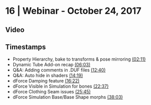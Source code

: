 # 16 | Webinar - October 24, 2017
## Video
<div class="responsive-container"><div id="player"></div></div>
<script>
      var tag = document.createElement('script');
      tag.src = "https://www.youtube.com/iframe_api";
      var firstScriptTag = document.getElementsByTagName('script')[0];
      firstScriptTag.parentNode.insertBefore(tag, firstScriptTag);
      var player;
      function onYouTubeIframeAPIReady() {
        player = new YT.Player('player', {
          videoId: 'KDoaRT9Os-0',
        });
      }
    
    function setCurrentTime(slideNum) {
    var object = [131, 363, 760, 859, 982, 1357, 1545, 2283]
    player.seekTo(object[slideNum]);
  }
</script>
    
## Timestamps
* Property Hierarchy, bake to transforms & pose mirroring <a href="javascript:void(0);" onclick="setCurrentTime(0)">(02:11)</a>
* Dynamic Tube Add-on recap <a href="javascript:void(0);" onclick="setCurrentTime(1)">(06:03)</a>
* Q&A: Adding comments in .DUF files <a href="javascript:void(0);" onclick="setCurrentTime(2)">(12:40)</a>
* Q&A: Auto hide in shaders <a href="javascript:void(0);" onclick="setCurrentTime(3)">(14:19)</a>
* dForce Damping feature <a href="javascript:void(0);" onclick="setCurrentTime(4)">(16:22)</a>
* dForce Visible in Simulation for bones <a href="javascript:void(0);" onclick="setCurrentTime(5)">(22:37)</a>
* dForce Clothing Seam issues <a href="javascript:void(0);" onclick="setCurrentTime(6)">(25:45)</a>
* dForce Simulation Base/Base Shape morphs <a href="javascript:void(0);" onclick="setCurrentTime(7)">(38:03)</a>
